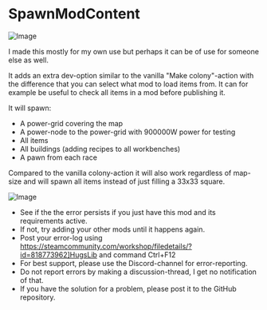 # SpawnModContent

![Image](https://i.imgur.com/buuPQel.png)


I made this mostly for my own use but perhaps it can be of use for someone else as well. 

It adds an extra dev-option similar to the vanilla "Make colony"-action with the difference that you can select what mod to load items from. It can for example be useful to check all items in a mod before publishing it.

It will spawn: 


- A power-grid covering the map
- A power-node to the power-grid with 900000W power for testing
- All items
- All buildings (adding recipes to all workbenches)
- A pawn from each race



Compared to the vanilla colony-action it will also work regardless of map-size and will spawn all items instead of just filling a 33x33 square.

![Image](https://i.imgur.com/PwoNOj4.png)



-  See if the the error persists if you just have this mod and its requirements active.
-  If not, try adding your other mods until it happens again.
-  Post your error-log using https://steamcommunity.com/workshop/filedetails/?id=818773962]HugsLib and command Ctrl+F12
-  For best support, please use the Discord-channel for error-reporting.
-  Do not report errors by making a discussion-thread, I get no notification of that.
-  If you have the solution for a problem, please post it to the GitHub repository.


